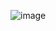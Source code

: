 ![image](https://user-images.githubusercontent.com/89353580/148256137-35b669d6-65fb-48e4-b866-e3ef29b1ecf5.png)

